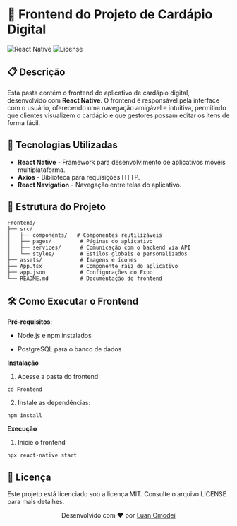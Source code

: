 # 📱 Frontend do Projeto de Cardápio Digital

![React Native](https://img.shields.io/badge/React%20Native-v0.75.4-blue)
![License](https://img.shields.io/github/license/LuanOmodei/projeto_tcc)

## 📋 Descrição

Esta pasta contém o frontend do aplicativo de cardápio digital, desenvolvido com **React Native**. O frontend é responsável pela interface com o usuário, oferecendo uma navegação amigável e intuitiva, permitindo que clientes visualizem o cardápio e que gestores possam editar os itens de forma fácil.

## 🚀 Tecnologias Utilizadas

- **React Native** - Framework para desenvolvimento de aplicativos móveis multiplataforma.
- **Axios** - Biblioteca para requisições HTTP.
- **React Navigation** - Navegação entre telas do aplicativo.

## 📂 Estrutura do Projeto

```plaintext
Frontend/
├── src/
│   ├── components/   # Componentes reutilizáveis
│   ├── pages/         # Páginas do aplicativo
│   ├── services/      # Comunicação com o backend via API
│   └── styles/        # Estilos globais e personalizados
├── assets/            # Imagens e ícones
├── App.tsx            # Componente raiz do aplicativo
├── app.json           # Configurações do Expo
└── README.md          # Documentação do frontend
```
## 🛠️ Como Executar o Frontend
**Pré-requisitos**:

- Node.js e npm instalados

- PostgreSQL para o banco de dados

**Instalação**

1. Acesse a pasta do frontend:
```
cd Frontend
```
2. Instale as dependências:
```
npm install
```
**Execução**

1. Inicie o frontend
```
npx react-native start
```
## 📜 Licença
Este projeto está licenciado sob a licença MIT. Consulte o arquivo LICENSE para mais detalhes.

<p align="center"> Desenvolvido com ❤️ por <a href="https://github.com/LuanOmodei">Luan Omodei</a> </p>
